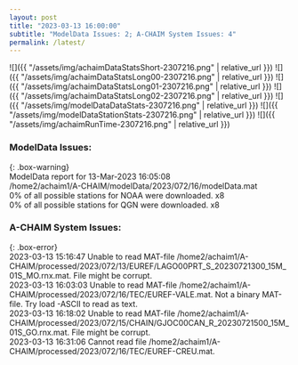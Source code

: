 ```yaml
---
layout: post
title: "2023-03-13 16:00:00"
subtitle: "ModelData Issues: 2; A-CHAIM System Issues: 4"
permalink: /latest/
---
```


![]({{ "/assets/img/achaimDataStatsShort-2307216.png" | relative_url }})
![]({{ "/assets/img/achaimDataStatsLong00-2307216.png" | relative_url }})
![]({{ "/assets/img/achaimDataStatsLong01-2307216.png" | relative_url }})
![]({{ "/assets/img/achaimDataStatsLong02-2307216.png" | relative_url }})
![]({{ "/assets/img/modelDataDataStats-2307216.png" | relative_url }})
![]({{ "/assets/img/modelDataStationStats-2307216.png" | relative_url }})
![]({{ "/assets/img/achaimRunTime-2307216.png" | relative_url }})

### ModelData Issues:  
  
{: .box-warning}  
 ModelData report for 13-Mar-2023 16:05:08   
 /home2/achaim1/A-CHAIM/modelData/2023/072/16/modelData.mat   
 0% of all possible stations for NOAA were downloaded. x8   
 0% of all possible stations for QGN were downloaded. x8   
  
### A-CHAIM System Issues:  
  
{: .box-error}  
2023-03-13 15:16:47 Unable to read MAT-file /home2/achaim1/A-CHAIM/processed/2023/072/13/EUREF/LAGO00PRT_S_20230721300_15M_01S_MO.rnx.mat. File might be corrupt.  
2023-03-13 16:03:03 Unable to read MAT-file /home2/achaim1/A-CHAIM/processed/2023/072/16/TEC/EUREF-VALE.mat. Not a binary MAT-file. Try load -ASCII to read as text.  
2023-03-13 16:18:02 Unable to read MAT-file /home2/achaim1/A-CHAIM/processed/2023/072/15/CHAIN/GJOC00CAN_R_20230721500_15M_01S_GO.rnx.mat. File might be corrupt.  
2023-03-13 16:31:06 Cannot read file /home2/achaim1/A-CHAIM/processed/2023/072/16/TEC/EUREF-CREU.mat.  
